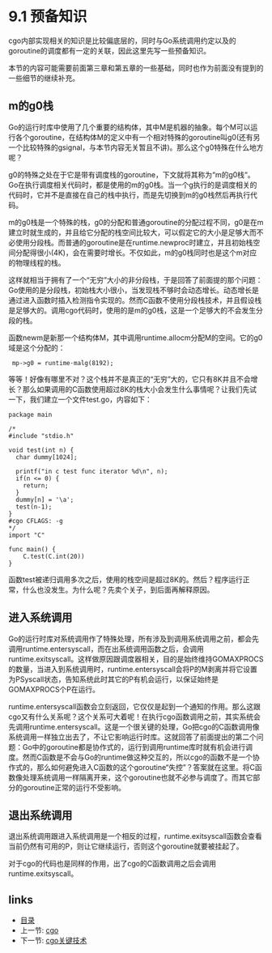 # 9.1 预备知识
cgo内部实现相关的知识是比较偏底层的，同时与Go系统调用约定以及的goroutine的调度都有一定的关联，因此这里先写一些预备知识。

本节的内容可能需要前面第三章和第五章的一些基础，同时也作为前面没有提到的一些细节的继续补充。

## m的g0栈
Go的运行时库中使用了几个重要的结构体，其中M是机器的抽象。每个M可以运行各个goroutine，在结构体M的定义中有一个相对特殊的goroutine叫g0(还有另一个比较特殊的gsignal，与本节内容无关暂且不讲)。那么这个g0特殊在什么地方呢？

g0的特殊之处在于它是带有调度栈的goroutine，下文就将其称为“m的g0栈“。Go在执行调度相关代码时，都是使用的m的g0栈。当一个g执行的是调度相关的代码时，它并不是直接在自己的栈中执行，而是先切换到m的g0栈然后再执行代码。

m的g0栈是一个特殊的栈，g0的分配和普通goroutine的分配过程不同，g0是在m建立时就生成的，并且给它分配的栈空间比较大，可以假定它的大小是足够大而不必使用分段栈。而普通的goroutine是在runtime.newproc时建立，并且初始栈空间分配得很小(4K)，会在需要时增长。不仅如此，m的g0栈同时也是这个m对应的物理线程的栈。

这样就相当于拥有了一个“无穷”大小的非分段栈，于是回答了前面提的那个问题：Go使用的是分段栈，初始栈大小很小，当发现栈不够时会动态增长。动态增长是通过进入函数时插入检测指令实现的。然而C函数不使用分段栈技术，并且假设栈是足够大的。调用cgo代码时，使用的是m的g0栈，这是一个足够大的不会发生分段的栈。

函数newm是新那一个结构体M，其中调用runtime.allocm分配M的空间。它的g0域是这个分配的：

` mp->g0 = runtime·malg(8192);`

等等！好像有哪里不对？这个栈并不是真正的“无穷”大的，它只有8K并且不会增长？那么如果调用的C函数使用超过8K的栈大小会发生什么事情呢？让我们先试一下，我们建立一个文件test.go，内容如下：

	package main
	
	/*
	#include "stdio.h"
	
	void test(int n) {
	  char dummy[1024];
	
	  printf("in c test func iterator %d\n", n);
	  if(n <= 0) {
	    return;
	  }
	  dummy[n] = '\a';
	  test(n-1);
	}
	#cgo CFLAGS: -g
	*/
	import "C"
	
	func main() {
		C.test(C.int(20))
	}

函数test被递归调用多次之后，使用的栈空间是超过8K的。然后？程序运行正常，什么也没发生。为什么呢？先卖个关子，到后面再解释原因。

## 进入系统调用
Go的运行时库对系统调用作了特殊处理，所有涉及到调用系统调用之前，都会先调用runtime.entersyscall，而在出系统调用函数之后，会调用runtime.exitsyscall。这样做原因跟调度器相关，目的是始终维持GOMAXPROCS的数量，当进入到系统调用时，runtime.entersyscall会将P的M剥离并将它设置为PSyscall状态，告知系统此时其它的P有机会运行，以保证始终是GOMAXPROCS个P在运行。

runtime.entersyscall函数会立刻返回，它仅仅是起到一个通知的作用。那么这跟cgo又有什么关系呢？这个关系可大着呢！在执行cgo函数调用之前，其实系统会先调用runtime.entersyscall。这是一个很关键的处理，Go把cgo的C函数调用像系统调用一样独立出去了，不让它影响运行时库。这就回答了前面提出的第二个问题：Go中的goroutine都是协作式的，运行到调用runtime库时就有机会进行调度。然而C函数是不会与Go的runtime做这种交互的，所以cgo的函数不是一个协作式的，那么如何避免进入C函数的这个goroutine“失控”？答案就在这里。将C函数像处理系统调用一样隔离开来，这个goroutine也就不必参与调度了。而其它部分的goroutine正常的运行不受影响。

## 退出系统调用
退出系统调用跟进入系统调用是一个相反的过程，runtime.exitsyscall函数会查看当前仍然有可用的P，则让它继续运行，否则这个goroutine就要被挂起了。

对于cgo的代码也是同样的作用，出了cgo的C函数调用之后会调用runtime.exitsyscall。

## links
 * [目录](<preface.md>)
 * 上一节: [cgo](<09.0.md>)
 * 下一节: [cgo关键技术](<09.2.md>)

